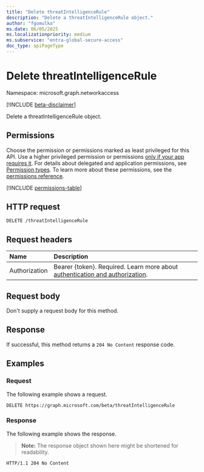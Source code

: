 ```yaml
---
title: "Delete threatIntelligenceRule"
description: "Delete a threatIntelligenceRule object."
author: "fgomulka"
ms.date: 06/05/2025
ms.localizationpriority: medium
ms.subservice: "entra-global-secure-access"
doc_type: apiPageType
---
```


# Delete threatIntelligenceRule

Namespace: microsoft.graph.networkaccess

[!INCLUDE [beta-disclaimer](../../includes/beta-disclaimer.md)]

Delete a threatIntelligenceRule object.

## Permissions

Choose the permission or permissions marked as least privileged for this API. Use a higher privileged permission or permissions [only if your app requires it](/graph/permissions-overview#best-practices-for-using-microsoft-graph-permissions). For details about delegated and application permissions, see [Permission types](/graph/permissions-overview#permission-types). To learn more about these permissions, see the [permissions reference](/graph/permissions-reference).

<!-- {
  "blockType": "permissions",
  "name": "networkaccess-threatintelligencerule-delete-permissions"
}
-->
[!INCLUDE [permissions-table](../includes/permissions/networkaccess-threatintelligencerule-delete-permissions.md)]

## HTTP request

<!-- {
  "blockType": "ignored"
}
-->
``` http
DELETE /threatIntelligenceRule
```

## Request headers

|Name|Description|
|:---|:---|
|Authorization|Bearer {token}. Required. Learn more about [authentication and authorization](/graph/auth/auth-concepts).|

## Request body

Don't supply a request body for this method.

## Response

If successful, this method returns a `204 No Content` response code.

## Examples

### Request

The following example shows a request.
<!-- {
  "blockType": "request",
  "name": "delete_threatintelligencerule"
}
-->
``` http
DELETE https://graph.microsoft.com/beta/threatIntelligenceRule
```


### Response

The following example shows the response.
>**Note:** The response object shown here might be shortened for readability.
<!-- {
  "blockType": "response",
  "truncated": true
}
-->
``` http
HTTP/1.1 204 No Content
```

